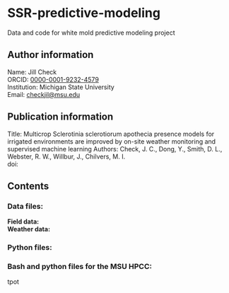 # SSR-predictive-modeling

Data and code for white mold predictive modeling project 

## Author information  
Name: Jill Check  
ORCID: [0000-0001-9232-4579](https://orcid.org/0000-0001-9232-4579)  
Institution: Michigan State University  
Email: checkjil@msu.edu  

## Publication information  
Title: Multicrop Sclerotinia sclerotiorum apothecia presence models for irrigated environments are improved by on-site weather monitoring and supervised machine learning
Authors: Check, J. C., Dong, Y., Smith, D. L., Webster, R. W., Willbur, J., Chilvers, M. I.  
doi: <XXXX>  


## Contents
### Data files:  
**Field data:**  
**Weather data:**

### Python files:

### Bash and python files for the MSU HPCC:  
tpot
